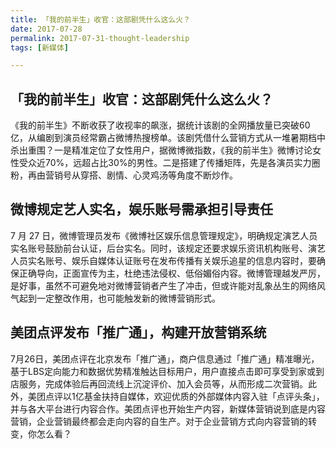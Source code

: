 ```yaml
---
title: 「我的前半生」收官：这部剧凭什么这么火？
date: 2017-07-28
permalink: 2017-07-31-thought-leadership
tags: [新媒体]

---
```


## 「我的前半生」收官：这部剧凭什么这么火？
《我的前半生》不断收获了收视率的飙涨，据统计该剧的全网播放量已突破60亿，从编剧到演员经常霸占微博热搜榜单。该剧凭借什么营销方式从一堆暑期档中杀出重围？一是精准定位了女性用户，据微博微指数，《我的前半生》微博讨论女性受众近70%，远超占比30%的男性。二是搭建了传播矩阵，先是各演员实力圈粉，再由营销号从穿搭、剧情、心灵鸡汤等角度不断炒作。



## 微博规定艺人实名，娱乐账号需承担引导责任
7 月 27 日，微博管理员发布《微博社区娱乐信息管理规定》，明确规定演艺人员实名账号鼓励前台认证，后台实名。同时，该规定还要求娱乐资讯机构账号、演艺人员实名账号、娱乐自媒体认证账号在发布传播有关娱乐追星的信息内容时，要确保正确导向，正面宣传为主，杜绝违法侵权、低俗媚俗内容。微博管理越发严厉，是好事，虽然不可避免地对微博营销者产生了冲击，但或许能对乱象丛生的网络风气起到一定整改作用，也可能触发新的微博营销形式。
　　
　　
　　
## 美团点评发布「推广通」，构建开放营销系统
7月26日，美团点评在北京发布「推广通」，商户信息通过「推广通」精准曝光，基于LBS定向能力和数据优势精准触达目标用户，用户直接点击即可享受到家或到店服务，完成体验后再回流线上沉淀评价、加入会员等，从而形成二次营销。此外，美团点评以1亿基金扶持自媒体，欢迎优质的外部媒体内容入驻「点评头条」，并与各大平台进行内容合作。美团点评也开始生产内容，新媒体营销说到底是内容营销，企业营销最终都会走向内容的自生产。对于企业营销方式向内容营销的转变，你怎么看？
